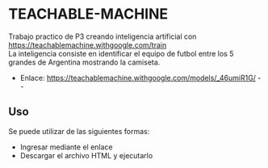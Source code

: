 # TEACHABLE-MACHINE
Trabajo practico de P3 creando inteligencia artificial con https://teachablemachine.withgoogle.com/train  
La inteligencia consiste en identificar el equipo de futbol entre los 5 grandes de Argentina mostrando la camiseta.
- Enlace: https://teachablemachine.withgoogle.com/models/_46umiR1G/
--
## Uso
Se puede utilizar de las siguientes formas:
- Ingresar mediante el enlace
- Descargar el archivo HTML y ejecutarlo
